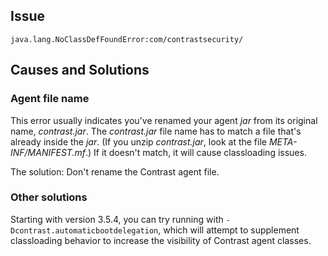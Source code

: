 <!--
title: "Why Do I See The "NoClassDefFoundError"?"
description: "Explanation of the "NoClassDefFoundError""
tags: "troubleshoot java agent NoClassDefFoundError"
-->

## Issue

```
java.lang.NoClassDefFoundError:com/contrastsecurity/
```

## Causes and Solutions 

### Agent file name

This error usually indicates you've renamed your agent *jar* from its original name, *contrast.jar*. The *contrast.jar* file name has to match a file that's already inside the *jar*. (If you unzip *contrast.jar*, look at the file *META-INF/MANIFEST.mf*.) If it doesn't match, it will cause classloading issues. 

The solution: Don't rename the Contrast agent file. 

### Other solutions 

Starting with version 3.5.4, you can try running with `-Dcontrast.automaticbootdelegation`, which will attempt to supplement classloading behavior to increase the visibility of Contrast agent classes.

